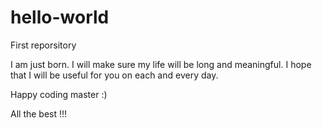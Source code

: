# hello-world
First reporsitory

I am just born. I will make sure my life will be long and meaningful. 
I hope that I will be useful for you on each and every day.

Happy coding master :)

All the best !!!
